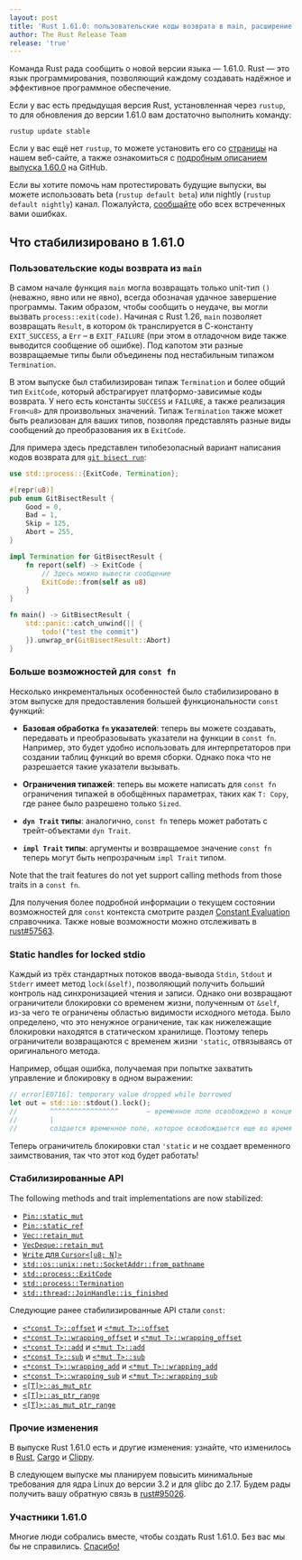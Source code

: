 ```yaml
---
layout: post
title: 'Rust 1.61.0: пользовательские коды возврата в main, расширение возможностей const fn и изменение ограничителей IO-блокировок'
author: The Rust Release Team
release: 'true'
---
```


Команда Rust рада сообщить о новой версии языка — 1.61.0. Rust — это язык программирования, позволяющий каждому создавать надёжное и эффективное программное обеспечение.

Если у вас есть предыдущая версия Rust, установленная через <code>rustup</code>, то для обновления до версии 1.61.0 вам достаточно выполнить команду:

```console
rustup update stable
```

Если у вас ещё нет `rustup`, то можете установить его со [страницы](https://www.rust-lang.org/install.html) на нашем веб-сайте, а также ознакомиться с [подробным описанием выпуска 1.60.0](https://github.com/rust-lang/rust/blob/master/RELEASES.md#version-1610-2022-05-19) на GitHub.

Если вы хотите помочь нам протестировать будущие выпуски, вы можете использовать beta (`rustup default beta`) или nightly (`rustup default nightly`) канал. Пожалуйста, [сообщайте](https://github.com/rust-lang/rust/issues/new/choose) обо всех встреченных вами ошибках.

## Что стабилизировано в 1.61.0

### Пользовательские коды возврата из `main`

В самом начале функция `main` могла возвращать только unit-тип `()` (неважно, явно или не явно), всегда обозначая удачное завершение программы. Таким образом, чтобы сообщить о неудаче, вы могли вызвать `process::exit(code)`. Начиная с Rust 1.26, `main` позволяет возвращать `Result`, в котором `Ok` транслируется в С-константу `EXIT_SUCCESS`, а `Err` – в `EXIT_FAILURE` (при этом в отладочном виде также выводится сообщение об ошибке). Под капотом эти разные возвращаемые типы были объединены под нестабильным типажом `Termination`.

В этом выпуске был стабилизирован типаж `Termination` и более общий тип `ExitCode`, который абстрагирует платформо-зависимые коды возврата. У него есть константы `SUCCESS` и `FAILURE`, а также реализация `From<u8>` для произвольных значений. Типаж `Termination` также может быть реализован для ваших типов, позволяя представлять разные виды сообщений до преобразования их в `ExitCode`.

Для примера здесь представлен типобезопасный вариант написания кодов возврата для [`git bisect run`](https://git-scm.com/docs/git-bisect#_bisect_run):

```rust
use std::process::{ExitCode, Termination};

#[repr(u8)]
pub enum GitBisectResult {
    Good = 0,
    Bad = 1,
    Skip = 125,
    Abort = 255,
}

impl Termination for GitBisectResult {
    fn report(self) -> ExitCode {
        // Здесь можно вывести сообщение
        ExitCode::from(self as u8)
    }
}

fn main() -> GitBisectResult {
    std::panic::catch_unwind(|| {
        todo!("test the commit")
    }).unwrap_or(GitBisectResult::Abort)
}
```

### Больше возможностей для `const fn`

Несколько инкрементальных особенностей было стабилизировано в этом выпуске для предоставления большей функциональности `const` функций:

- **Базовая обработка `fn` указателей**: теперь вы можете создавать, передавать и преобразовывать указатели на функции в `const fn`. Например, это будет удобно использовать для интерпретаторов при создании таблиц функций во время сборки. Однако пока что не разрешается такие указатели вызывать.

- **Ограничения типажей**: теперь вы можете написать для `const fn` ограничения типажей в обобщённых параметрах, таких как `T: Copy`, где ранее было разрешено только `Sized`.

- **`dyn Trait` типы**: аналогично, `const fn` теперь может работать с трейт-объектами `dyn Trait`.

- **`impl Trait` типы**: аргументы и возвращаемое значение `const fn` теперь могут быть непрозрачным `impl Trait` типом.

Note that the trait features do not yet support calling methods from those traits in a `const fn`.

Для получения более подробной информации о текущем состоянии возможностей для `const` контекста смотрите раздел [Constant Evaluation](https://doc.rust-lang.org/stable/reference/const_eval.html) справочника. Также новые возможности можно отслеживать в [rust#57563](https://github.com/rust-lang/rust/issues/57563).

### Static handles for locked stdio

Каждый из трёх стандартных потоков ввода-вывода `Stdin`, `Stdout` и `Stderr` имеет метод `lock(&self)`, позволяющий получить больший контроль над синхронизацией чтения и записи. Однако они возвращают ограничители блокировки со временем жизни, полученным от `&self`, из-за чего те ограничены областью видимости исходного метода. Было определено, что это ненужное ограничение, так как нижележащие блокировки находятся в статическом хранилище. Поэтому теперь ограничители возвращаются с временем жизни `'static`, отвязываясь от оригинального метода.

Например, общая ошибка, получаемая при попытке захватить управление и блокировку в одном выражении:

```rust
// error[E0716]: temporary value dropped while borrowed
let out = std::io::stdout().lock();
//        ^^^^^^^^^^^^^^^^^       – временное поле освобождено в конце этого выражения
//        |
//        создается временное поле, которое освобождается еще во время использования
```

Теперь ограничитель блокировки стал `'static` и не создает временного заимствования, так что этот код будет работать!

### Стабилизированные API

The following methods and trait implementations are now stabilized:

- [`Pin::static_mut`](https://doc.rust-lang.org/1.61.0/std/pin/struct.Pin.html#method.static_mut)
- [`Pin::static_ref`](https://doc.rust-lang.org/1.61.0/std/pin/struct.Pin.html#method.static_ref)
- [`Vec::retain_mut`](https://doc.rust-lang.org/1.61.0/std/vec/struct.Vec.html#method.retain_mut)
- [`VecDeque::retain_mut`](https://doc.rust-lang.org/1.61.0/std/collections/struct.VecDeque.html#method.retain_mut)
- [`Write` для `Cursor<[u8; N]>`](https://doc.rust-lang.org/1.61.0/std/io/struct.Cursor.html#impl-Write-4)
- [`std::os::unix::net::SocketAddr::from_pathname`](https://doc.rust-lang.org/1.61.0/std/os/unix/net/struct.SocketAddr.html#method.from_pathname)
- [`std::process::ExitCode`](https://doc.rust-lang.org/1.61.0/std/process/struct.ExitCode.html)
- [`std::process::Termination`](https://doc.rust-lang.org/1.61.0/std/process/trait.Termination.html)
- [`std::thread::JoinHandle::is_finished`](https://doc.rust-lang.org/1.61.0/std/thread/struct.JoinHandle.html#method.is_finished)

Следующие ранее стабилизированные API стали `const`:

- [`<*const T>::offset`](https://doc.rust-lang.org/1.61.0/std/primitive.pointer.html#method.offset) и [`<*mut T>::offset`](https://doc.rust-lang.org/1.61.0/std/primitive.pointer.html#method.offset-1)
- [`<*const T>::wrapping_offset`](https://doc.rust-lang.org/1.61.0/std/primitive.pointer.html#method.wrapping_offset) и [`<*mut T>::wrapping_offset`](https://doc.rust-lang.org/1.61.0/std/primitive.pointer.html#method.wrapping_offset-1)
- [`<*const T>::add`](https://doc.rust-lang.org/1.61.0/std/primitive.pointer.html#method.add) и [`<*mut T>::add`](https://doc.rust-lang.org/1.61.0/std/primitive.pointer.html#method.add-1)
- [`<*const T>::sub`](https://doc.rust-lang.org/1.61.0/std/primitive.pointer.html#method.sub) и [`<*mut T>::sub`](https://doc.rust-lang.org/1.61.0/std/primitive.pointer.html#method.sub-1)
- [`<*const T>::wrapping_add`](https://doc.rust-lang.org/1.61.0/std/primitive.pointer.html#method.wrapping_add) и [`<*mut T>::wrapping_add`](https://doc.rust-lang.org/1.61.0/std/primitive.pointer.html#method.wrapping_add-1)
- [`<*const T>::wrapping_sub`](https://doc.rust-lang.org/1.61.0/std/primitive.pointer.html#method.wrapping_sub) и [`<*mut T>::wrapping_sub`](https://doc.rust-lang.org/1.61.0/std/primitive.pointer.html#method.wrapping_sub-1)
- [`<[T]>::as_mut_ptr`](https://doc.rust-lang.org/1.61.0/std/primitive.slice.html#method.as_mut_ptr)
- [`<[T]>::as_ptr_range`](https://doc.rust-lang.org/1.61.0/std/primitive.slice.html#method.as_ptr_range)
- [`<[T]>::as_mut_ptr_range`](https://doc.rust-lang.org/1.61.0/std/primitive.slice.html#method.as_mut_ptr_range)

### Прочие изменения

В выпуске Rust 1.61.0 есть и другие изменения: узнайте, что изменилось в [Rust](https://github.com/rust-lang/rust/blob/stable/RELEASES.md#version-1610-2022-05-19), [Cargo](https://github.com/rust-lang/cargo/blob/master/CHANGELOG.md#cargo-161-2022-05-19) и [Clippy](https://github.com/rust-lang/rust-clippy/blob/master/CHANGELOG.md#rust-161).

В следующем выпуске мы планируем повысить минимальные требования для ядра Linux до версии 3.2 и для glibc до 2.17. Будем рады получить вашу обратную связь в [rust#95026](https://github.com/rust-lang/rust/pull/95026).

### Участники 1.61.0

Многие люди собрались вместе, чтобы создать Rust 1.61.0. Без вас мы бы не справились. [Спасибо!](https://thanks.rust-lang.org/rust/1.61.0/)
